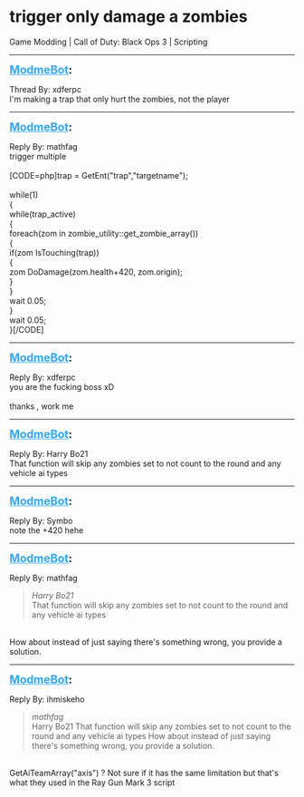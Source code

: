 # trigger only damage a zombies
Game Modding | Call of Duty: Black Ops 3 | Scripting

---
<strong style="font-size: 1.4em;"><span style="text-decoration: underline;text-decoration-color: #34a7f9;"><span style="color:#34a7f9;">ModmeBot</span></span>:</strong>

<p>Thread By: xdferpc<br />I&#39;m making a trap that only hurt the zombies, not the player</p>

---
<strong style="font-size: 1.4em;"><span style="text-decoration: underline;text-decoration-color: #34a7f9;"><span style="color:#34a7f9;">ModmeBot</span></span>:</strong>

<p>Reply By: mathfag<br />trigger multiple<br /> <br />[CODE=php]trap = GetEnt(&quot;trap&quot;,&quot;targetname&quot;);<br /><br />while(1)<br />	{<br />	while(trap_active)<br />		{<br />		foreach(zom in zombie_utility::get_zombie_array())<br />			{<br />			if(zom IsTouching(trap))<br />				{<br />				zom DoDamage(zom.health+420, zom.origin);<br />				}<br />			}<br />		wait 0.05;<br />		}<br />	wait 0.05;<br />	}[/CODE]</p>

---
<strong style="font-size: 1.4em;"><span style="text-decoration: underline;text-decoration-color: #34a7f9;"><span style="color:#34a7f9;">ModmeBot</span></span>:</strong>

<p>Reply By: xdferpc<br />you are the fucking boss xD<br /> <br />thanks , work me</p>

---
<strong style="font-size: 1.4em;"><span style="text-decoration: underline;text-decoration-color: #34a7f9;"><span style="color:#34a7f9;">ModmeBot</span></span>:</strong>

<p>Reply By: Harry Bo21<br />That function will skip any zombies set to not count to the round and any vehicle ai types</p>

---
<strong style="font-size: 1.4em;"><span style="text-decoration: underline;text-decoration-color: #34a7f9;"><span style="color:#34a7f9;">ModmeBot</span></span>:</strong>

<p>Reply By: Symbo<br />note the +420 hehe</p>

---
<strong style="font-size: 1.4em;"><span style="text-decoration: underline;text-decoration-color: #34a7f9;"><span style="color:#34a7f9;">ModmeBot</span></span>:</strong>

<p>Reply By: mathfag<br /><blockquote><em>Harry Bo21</em><br />That function will skip any zombies set to not count to the round and any vehicle ai types</blockquote><br /> How about instead of just saying there&#39;s something wrong, you provide a solution.</p>

---
<strong style="font-size: 1.4em;"><span style="text-decoration: underline;text-decoration-color: #34a7f9;"><span style="color:#34a7f9;">ModmeBot</span></span>:</strong>

<p>Reply By: ihmiskeho<br /><blockquote><em>mathfag</em><br />Harry Bo21 That function will skip any zombies set to not count to the round and any vehicle ai types  How about instead of just saying there&#39;s something wrong, you provide a solution.</blockquote><br /> GetAiTeamArray(&quot;axis&quot;) ? Not sure if it has the same limitation but that&#39;s what they used in the Ray Gun Mark 3 script</p>
